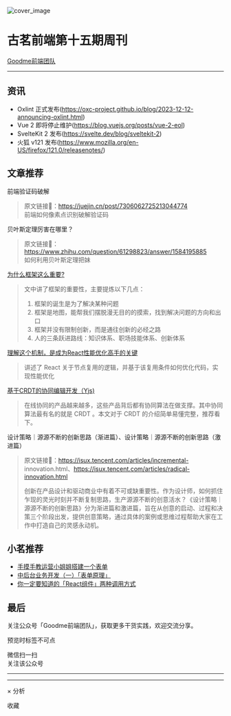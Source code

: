 ![cover_image](https://mmbiz.qpic.cn/sz_mmbiz_jpg/TpB2QHJbiaicEn2SrDdHAQsj1nBc89ZIMmWt6Fqt5eakBcpjArBHGyA3rtEtgFEepeDtVzibIzwrZFrgwwQ1bYGEw/0?wx_fmt=jpeg)

#  古茗前端第十五期周刊

[ Goodme前端团队 ](javascript:void\(0\);)

__ _ _ _ _

##  资讯

  * Oxlint 正式发布(https://oxc-project.github.io/blog/2023-12-12-announcing-oxlint.html) 
  * Vue 2 即将停止维护(https://blog.vuejs.org/posts/vue-2-eol) 
  * SvelteKit 2 发布(https://svelte.dev/blog/sveltekit-2) 
  * 火狐 v121 发布(https://www.mozilla.org/en-US/firefox/121.0/releasenotes/) 

##  文章推荐

前端验证码破解

> 原文链接🔗：https://juejin.cn/post/7306062725213044774  
>  前端如何像素点识别破解验证码

贝叶斯定理厉害在哪里？

> 原文链接🔗：https://www.zhihu.com/question/61298823/answer/1584195885  
>  如何利用贝叶斯定理把妹

[ 为什么框架这么重要?
](https://mp.weixin.qq.com/s?__biz=MzUzNDk1MzI2NA==&mid=2247487478&idx=1&sn=c5358119372a8024b5861099d4bb8e18&scene=21#wechat_redirect)

> 文中讲了框架的重要性，主要提炼以下几点：
>
>   1. 框架的诞生是为了解决某种问题
>   2. 框架是地图，能帮我们摆脱漫无目的的摸索，找到解决问题的方向和出口
>   3. 框架并没有限制创新，而是通往创新的必经之路
>   4. 人的三条跃进路线：知识体系、职场技能体系、创新体系
>

[ 理解这个机制，是成为React性能优化高手的关键
](https://mp.weixin.qq.com/s?__biz=MzI4NjE3MzQzNg==&mid=2649867511&idx=1&sn=0a2740c5182131e077ce1255f8a71b8e&scene=21#wechat_redirect)

> 讲述了 React 关于节点复用的逻辑，并基于该复用条件如何优化代码，实现性能优化

[ 基于CRDT的协同编辑开发（Yjs)
](https://mp.weixin.qq.com/s?__biz=MzI4MjIzNDI0MQ==&mid=2247485095&idx=1&sn=374a8a7b88909873c30a12709849a283&scene=21#wechat_redirect)

> 在线协同的产品越来越多，这些产品背后都有协同算法在做支撑。其中协同算法最有名的就是 CRDT 。本文对于 CRDT 的介绍简单易懂完整，推荐看下。

设计策略｜源源不断的创新思路（渐进篇）、设计策略｜源源不断的创新思路（激进篇）

> 原文链接🔗：https://isux.tencent.com/articles/incremental-
> innovation.html、https://isux.tencent.com/articles/radical-innovation.html  
>
> 创新在产品设计和驱动商业中有着不可或缺重要性。作为设计师，如何抓住乍现的灵光时刻并不断复制思路，生产源源不断的创意活水？《设计策略｜源源不断的创新思路》分为渐进篇和激进篇，旨在从创意的启动、过程和决策三个阶段出发，提供创意策略，通过具体的案例或思维过程帮助大家在工作中打造自己的灵感永动机。

##  小茗推荐

  * [ 手摸手教运营小姐姐搭建一个表单 ](https://mp.weixin.qq.com/s?__biz=Mzg4OTkwMTY3Mg==&mid=2247484883&idx=1&sn=3ad4019b966f8fad6a6f64855755f664&chksm=cfe582d4f8920bc27f6d4522d28a7388ca254547d8ea54712573fbcc1f52525e22943c0fed01&token=256091763&lang=zh_CN&scene=21#wechat_redirect)
  * [ 中后台业务开发（一）「表单原理」 ](https://mp.weixin.qq.com/s?__biz=Mzg4OTkwMTY3Mg==&mid=2247484905&idx=1&sn=88e09add6d0df02ab6217c3f9d6a6b96&chksm=cfe582eef8920bf8279f085b85ac43205d34ef15106a864a172baf318af39588f07ab41eccfe&token=256091763&lang=zh_CN&scene=21#wechat_redirect)
  * [ 你一定要知道的「React组件」两种调用方式 ](https://mp.weixin.qq.com/s?__biz=Mzg4OTkwMTY3Mg==&mid=2247485084&idx=1&sn=a90bb79426534ab5535f2fbb00e711f2&chksm=cfe5819bf892088d2a76a125a62e1b4b2c77a4c241dda4dff5c24e7061a83ed878bd8be0579b&token=256091763&lang=zh_CN&scene=21#wechat_redirect)

##  最后

关注公众号「Goodme前端团队」，获取更多干货实践，欢迎交流分享。

  

预览时标签不可点

微信扫一扫  
关注该公众号





****



****



×  分析

  收藏

